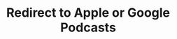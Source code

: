---
title: Redirect to Apple or Google Podcasts
redirect_from:
- /078r/
- /zadnja/
- /instagram/
redirect_to: https://pod.fo/e/273eb4
---